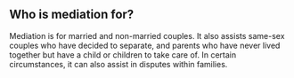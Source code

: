 ##  Who is mediation for?

Mediation is for married and non-married couples. It also assists same-sex
couples who have decided to separate, and parents who have never lived
together but have a child or children to take care of. In certain
circumstances, it can also assist in disputes within families.

